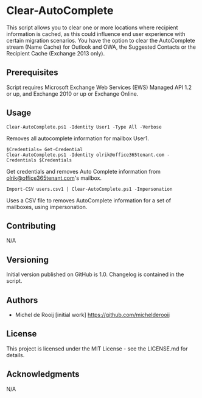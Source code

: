 # Clear-AutoComplete

This script allows you to clear one or more locations where recipient information 
is cached, as this could influence end user experience with certain migration scenarios.
You have the option to clear the AutoComplete stream (Name Cache) for Outlook and 
OWA, the Suggested Contacts or the Recipient Cache (Exchange 2013 only).

## Prerequisites

Script requires Microsoft Exchange Web Services (EWS) Managed API 1.2 or up, and Exchange 2010 or up or Exchange Online.
	
## Usage

```
Clear-AutoComplete.ps1 -Identity User1 -Type All -Verbose
```
Removes all autocomplete information for mailbox User1.

```
$Credentials= Get-Credential
Clear-AutoComplete.ps1 -Identity olrik@office365tenant.com -Credentials $Credentials 
```

Get credentials and removes Auto Complete information from olrik@office365tenant.com's mailbox.

````
Import-CSV users.csv1 | Clear-AutoComplete.ps1 -Impersonation
````
Uses a CSV file to removes AutoComplete information for a set of mailboxes, using impersonation.

## Contributing

N/A

## Versioning

Initial version published on GitHub is 1.0. Changelog is contained in the script.

## Authors

* Michel de Rooij [initial work] https://github.com/michelderooij

## License

This project is licensed under the MIT License - see the LICENSE.md for details.

## Acknowledgments

N/A
 
